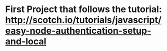 First Project that follows the tutorial: 
http://scotch.io/tutorials/javascript/easy-node-authentication-setup-and-local
=======

